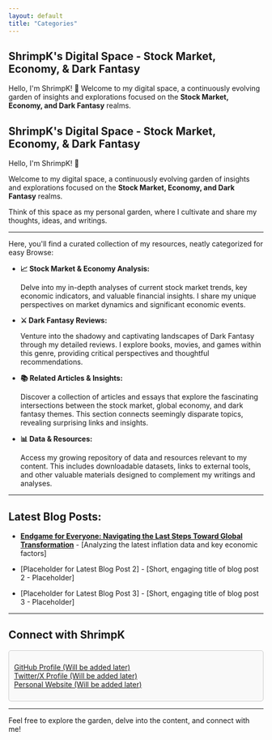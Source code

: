 ```yaml
---
layout: default
title: "Categories"
---
```

<head>
    <link rel="stylesheet" href="https://cdnjs.cloudflare.com/ajax/libs/font-awesome/5.15.4/css/all.min.css">
</head>

## ShrimpK's Digital Space - Stock Market, Economy, & Dark Fantasy
Hello, I'm ShrimpK! 👋
Welcome to my digital space, a continuously evolving garden of insights and explorations focused on the **Stock Market, Economy, and Dark Fantasy** realms.

## ShrimpK's Digital Space - Stock Market, Economy, & Dark Fantasy

Hello, I'm ShrimpK\! 👋

Welcome to my digital space, a continuously evolving garden of insights and explorations focused on the **Stock Market, Economy, and Dark Fantasy** realms.

Think of this space as my personal garden, where I cultivate and share my thoughts, ideas, and writings.

---

Here, you'll find a curated collection of my resources, neatly categorized for easy Browse:

  * **📈 Stock Market & Economy Analysis:**

    Delve into my in-depth analyses of current stock market trends, key economic indicators, and valuable financial insights. I share my unique perspectives on market dynamics and significant economic events.

  * **⚔️ Dark Fantasy Reviews:**

    Venture into the shadowy and captivating landscapes of Dark Fantasy through my detailed reviews. I explore books, movies, and games within this genre, providing critical perspectives and thoughtful recommendations.

  * **📚 Related Articles & Insights:**

    Discover a collection of articles and essays that explore the fascinating intersections between the stock market, global economy, and dark fantasy themes. This section connects seemingly disparate topics, revealing surprising links and insights.

  * **📊 Data & Resources:**

    Access my growing repository of data and resources relevant to my content. This includes downloadable datasets, links to external tools, and other valuable materials designed to complement my writings and analyses.

---

## Latest Blog Posts:

*   **[Endgame for Everyone: Navigating the Last Steps Toward Global Transformation](https://shrimpbook.github.io/AltContents/economic%20insights/2025/02/09/Endgame-for-Everyone-Navigating-the-Last-Steps-Toward-Global-Transformation.html)** - [Analyzing the latest inflation data and key economic factors]

*   [Placeholder for Latest Blog Post 2] - [Short, engaging title of blog post 2 - Placeholder]

*   [Placeholder for Latest Blog Post 3] - [Short, engaging title of blog post 3 - Placeholder]

---

## Connect with ShrimpK

<div style="border: 1px solid #ccc; padding: 10px; border-radius: 5px; background-color: #f9f9f9;">
    <ul style="list-style: none; padding: 0;">
        <li>
            <i class="fab fa-github"></i> 
            <a href="#" target="_blank">GitHub Profile (Will be added later)</a>
        </li>
        <li>
            <i class="fab fa-twitter"></i> 
            <a href="#" target="_blank">Twitter/X Profile (Will be added later)</a>
        </li>
        <li>
            <i class="fas fa-globe"></i> 
            <a href="#" target="_blank">Personal Website (Will be added later)</a>
        </li>
    </ul>
</div>

---

Feel free to explore the garden, delve into the content, and connect with me\! 
